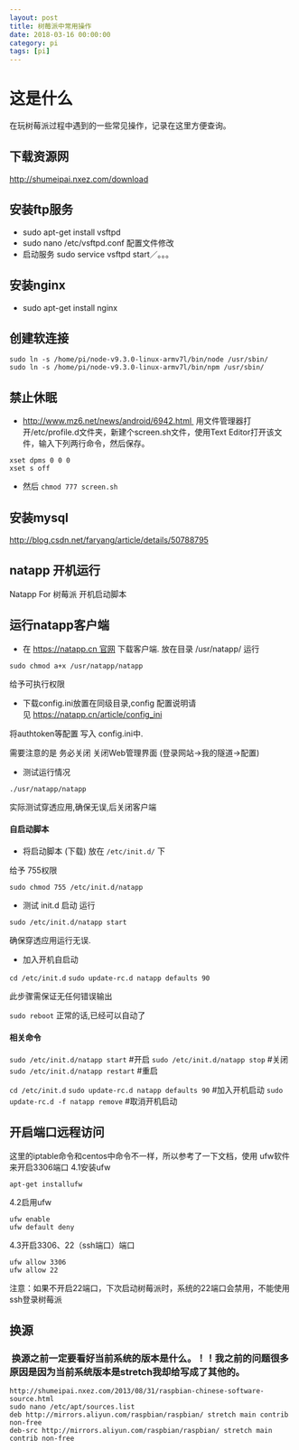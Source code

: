 ```yaml
---
layout: post
title: 树莓派中常用操作
date: 2018-03-16 00:00:00
category: pi
tags: [pi]
---
```


# 这是什么

在玩树莓派过程中遇到的一些常见操作，记录在这里方便查询。

<!-- more -->

## 下载资源网
http://shumeipai.nxez.com/download

## 安装ftp服务
- sudo apt-get install vsftpd
- sudo nano /etc/vsftpd.conf 配置文件修改
- 启动服务 sudo service vsftpd start／。。。

## 安装nginx 
- sudo apt-get install nginx

## 创建软连接

```shell
sudo ln -s /home/pi/node-v9.3.0-linux-armv7l/bin/node /usr/sbin/
sudo ln -s /home/pi/node-v9.3.0-linux-armv7l/bin/npm /usr/sbin/
```

## 禁止休眠
- http://www.mz6.net/news/android/6942.html 
用文件管理器打开/etc/profile.d文件夹，新建个screen.sh文件，使用Text Editor打开该文件，输入下列两行命令，然后保存。
```
xset dpms 0 0 0
xset s off
```

- 然后 `chmod 777 screen.sh`

## 安装mysql

http://blog.csdn.net/faryang/article/details/50788795


## natapp 开机运行

Natapp For 树莓派 开机启动脚本

## 运行natapp客户端

- 在 https://natapp.cn 官网 下载客户端. 放在目录 /usr/natapp/ 运行

`sudo chmod a+x /usr/natapp/natapp`

给予可执行权限

- 下载config.ini放置在同级目录,config 配置说明请见 https://natapp.cn/article/config_ini

将authtoken等配置 写入 config.ini中.

需要注意的是 务必关闭 关闭Web管理界面 (登录网站->我的隧道->配置)

- 测试运行情况

`./usr/natapp/natapp`

实际测试穿透应用,确保无误,后关闭客户端

#### 自启动脚本

- 将启动脚本 (下载) 放在 `/etc/init.d/` 下

给予 755权限

`sudo chmod 755 /etc/init.d/natapp`

- 测试 init.d 启动 运行

`sudo /etc/init.d/natapp start`

确保穿透应用运行无误.

-  加入开机自启动

`cd /etc/init.d`
`sudo update-rc.d natapp defaults 90`

此步骤需保证无任何错误输出

`sudo reboot`
正常的话,已经可以自动了





#### 相关命令

`sudo /etc/init.d/natapp start`    #开启
`sudo /etc/init.d/natapp stop`    #关闭
`sudo /etc/init.d/natapp restart`  #重启

`cd /etc/init.d`
`sudo update-rc.d natapp defaults 90`    #加入开机启动
`sudo update-rc.d -f natapp remove`  #取消开机启动

## 开启端口远程访问
这里的iptable命令和centos中命令不一样，所以参考了一下文档，使用 ufw软件来开启3306端口
4.1安装ufw

`apt-get installufw`

4.2启用ufw

```
ufw enable
ufw default deny
```

4.3开启3306、22（ssh端口）端口

```
ufw allow 3306 
ufw allow 22 
```

注意：如果不开启22端口，下次启动树莓派时，系统的22端口会禁用，不能使用ssh登录树莓派



## 换源

###  换源之前一定要看好当前系统的版本是什么。！！我之前的问题很多原因是因为当前系统版本是stretch我却给写成了其他的。

```
http://shumeipai.nxez.com/2013/08/31/raspbian-chinese-software-source.html
sudo nano /etc/apt/sources.list
deb http://mirrors.aliyun.com/raspbian/raspbian/ stretch main contrib non-free
deb-src http://mirrors.aliyun.com/raspbian/raspbian/ stretch main contrib non-free
```
